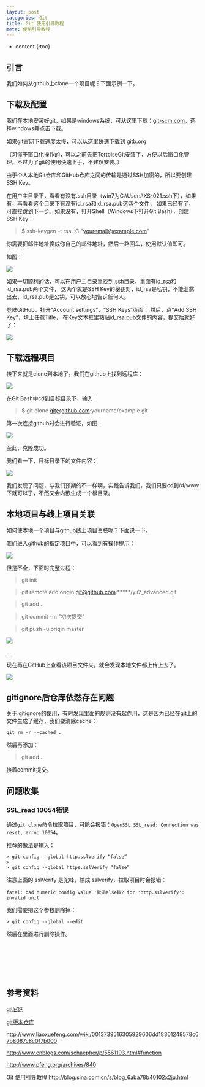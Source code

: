 ```yaml
---
layout: post
categories: Git
title: Git 使用引导教程
meta: 使用引导教程
---
```

* content
{:toc}

## 引言

我们如何从github上clone一个项目呢？下面示例一下。

## 下载及配置

我们在本地安装好git，如果是windows系统，可从这里下载：[git-scm.com](https://www.git-scm.com/download/)，选择windows并点击下载。

如果git官网下载速度太慢，可以从这里快速下载到 [gitb.org](http://gitb.org/ )

（习惯于窗口化操作的，可以之前先把TortoiseGit安装了，方便以后窗口化管理。不过为了git的使用快速上手，不建议安装。）

由于个人本地Git仓库和GitHub仓库之间的传输是通过SSH加密的，所以要创建SSH Key。

在用户主目录下，看看有没有.ssh目录（win7为C:\Users\XS-021\.ssh下），如果有，再看看这个目录下有没有id_rsa和id_rsa.pub这两个文件，
如果已经有了，可直接跳到下一步。如果没有，打开Shell（Windows下打开Git Bash），创建SSH Key：

> $ ssh-keygen -t rsa -C "youremail@example.com"

你需要把邮件地址换成你自己的邮件地址，然后一路回车，使用默认值即可。

如图：

![]({{site.baseurl}}/images/20211028/20211028114937.jpg)

如果一切顺利的话，可以在用户主目录里找到.ssh目录，里面有id_rsa和id_rsa.pub两个文件，
这两个就是SSH Key的秘钥对，id_rsa是私钥，不能泄露出去，id_rsa.pub是公钥，可以放心地告诉任何人。 

登陆GitHub，打开“Account settings”，“SSH Keys”页面：  然后，点“Add SSH Key”，填上任意Title，
在Key文本框里粘贴id_rsa.pub文件的内容，提交后就好了：

![]({{site.baseurl}}/images/20211028/20211028123831.png)

## 下载远程项目

接下来就是clone到本地了。我们在github上找到远程库：

![]({{site.baseurl}}/images/20211028/20211028124235.png)

在Git Bash中cd到目标目录下，输入：  

> $ git clone git@github.com:yourname/example.git

第一次连接github时会进行验证，如图：

![]({{site.baseurl}}/images/20211028/20211028124239.png)

至此，克隆成功。

我们看一下，目标目录下的文件内容：

![]({{site.baseurl}}/images/20211028/20211028114955.jpg)

我们发现了问题，与我们预期的不一样啊，实践告诉我们，我们只要cd到/d/www下就可以了，不然又会内嵌生成一个根目录。

## 本地项目与线上项目关联

如何使本地一个项目与github线上项目关联呢？下面说一下。

我们进入github的指定项目中，可以看到有操作提示：

![]({{site.baseurl}}/images/20211028/20211028124748.png)

但是不全，下面时完整过程：

> git init

> git remote add origin git@github.com:*****/yii2_advanced.git

> git add .

> git commit -m "初次提交"

> git push -u origin master

![]({{site.baseurl}}/images/20211028/20211028124827.png)

...

现在再在GitHub上查看该项目文件夹，就会发现本地文件都上传上去了。

![]({{site.baseurl}}/images/20211028/20211028124925.png)

## gitignore后仓库依然存在问题

关于.gitignore的使用，有时发现里面的规则没有起作用，这是因为已经在git上的文件生成了缓存，我们要清除cache：

```
git rm -r --cached .   
``` 

然后再添加：  

> git add .   

接着commit提交。

## 问题收集

### SSL_read 10054错误

通过`git clone`命令拉取项目，可能会报错：`OpenSSL SSL_read: Connection was reset, errno 10054`。

推荐的做法是输入：
```
> git config --global http.sslVerify “false”
> 
> git config --global https.sslVerify “false”
```

注意上面的 sslVerify 是驼峰，输成 sslverify，拉取项目时会报错：
```
fatal: bad numeric config value '鈥渇alse鈥? for 'http.sslverify': invalid unit
``` 

我们需要把这个参数删除掉：
```
> git config --global --edit
```

然后在里面进行删除操作。







<br/><br/><br/><br/><br/>
## 参考资料

[git官网](https://git-scm.com/)

[git版本仓库](http://gitb.org/)

<http://www.liaoxuefeng.com/wiki/0013739516305929606dd18361248578c67b8067c8c017b000>

<http://www.cnblogs.com/schaepher/p/5561193.html#function>

<http://www.pfeng.org/archives/840>

Git 使用引导教程 <http://blog.sina.com.cn/s/blog_6aba78b40102x2ju.html>
